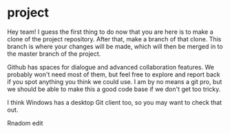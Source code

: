 # project
Hey team! I guess the first thing to do now that you are here is to 
make a clone of the project repository. After that, make a branch of that clone. 
This branch is where your changes will be made, which will then be merged in to the master
branch of the project.

Github has spaces for dialogue and advanced collaboration features. We probably won't need most
of them, but feel free to explore and report back if you spot anything you think we could use.
I am by no means a git pro, but we should be able to make this a good code base if we don't 
get too tricky. 

I think Windows has a desktop Git client too, so you may want to check that out.

Rnadom edit
